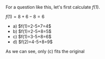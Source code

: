For a question like this, let's first calculate $f(1)$.

$f(1)=8+6-8=6$

<ul>
  <li> a) $f(1)=2-5+7=4$
  <li> b) $f(1)=2-5+8=5$
  <li> c) $f(1)=3-5+8=6$
  <li> d) $f(2)=4-5+8=9$
</ul>

As we can see, only (c) fits the original